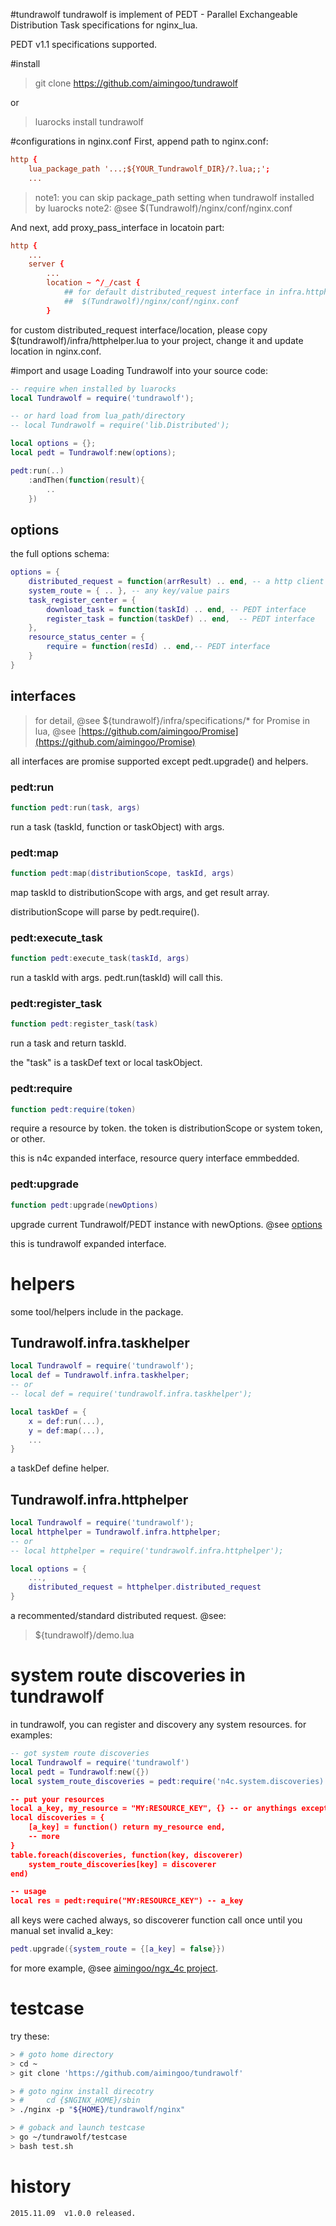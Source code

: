 #tundrawolf
tundrawolf is implement of PEDT - Parallel Exchangeable Distribution Task specifications for nginx_lua.

PEDT v1.1 specifications supported.

#install
> git clone https://github.com/aimingoo/tundrawolf

or
> luarocks install tundrawolf

#configurations in nginx.conf
First, append path to nginx.conf:
```conf
http {
	lua_package_path '...;${YOUR_Tundrawolf_DIR}/?.lua;;';
	...
```
> note1: you can skip package_path setting when tundrawolf installed by luarocks
> note2: @see $(Tundrawolf)/nginx/conf/nginx.conf

And next, add proxy_pass_interface in locatoin part:
```conf
http {
	...
	server {
		...
		location ~ ^/_/cast {
			## for default distributed_request interface in infra.httphelper, copy from:
			## 	$(Tundrawolf)/nginx/conf/nginx.conf
		}
```
for custom distributed_request interface/location, please copy $(tundrawolf)/infra/httphelper.lua to your project, change it and update location in nginx.conf.

#import and usage
Loading Tundrawolf into your source code:
```lua
-- require when installed by luarocks
local Tundrawolf = require('tundrawolf');

-- or hard load from lua_path/directory
-- local Tundrawolf = require('lib.Distributed');

local options = {};
local pedt = Tundrawolf:new(options);

pedt:run(..)
	:andThen(function(result){
		..
	})
```

## options
the full options schema:
```lua
options = {
	distributed_request = function(arrResult) .. end, -- a http client implement
	system_route = { .. }, -- any key/value pairs
	task_register_center = {
		download_task = function(taskId) .. end, -- PEDT interface
		register_task = function(taskDef) .. end,  -- PEDT interface
	},
	resource_status_center = {
		require = function(resId) .. end,-- PEDT interface
	}
}
```

## interfaces
> for detail, @see ${tundrawolf}/infra/specifications/*
> for Promise in lua, @see [https://github.com/aimingoo/Promise](https://github.com/aimingoo/Promise)

all interfaces are promise supported except pedt.upgrade() and helpers.

### pedt:run
```lua
function pedt:run(task, args)
```
run a task (taskId, function or taskObject) with args.

### pedt:map
```lua
function pedt:map(distributionScope, taskId, args)
```
map taskId to distributionScope with args, and get result array.

distributionScope will parse by pedt.require().

### pedt:execute_task
```lua
function pedt:execute_task(taskId, args)
```
run a taskId with args. pedt.run(taskId) will call this.

### pedt:register_task
```lua
function pedt:register_task(task)
```
run a task and return taskId.

the "task" is a taskDef text or local taskObject.

### pedt:require
```lua
function pedt:require(token)
```
require a resource by token. the token is distributionScope or system token, or other.

this is n4c expanded interface, resource query interface emmbedded.

### pedt:upgrade
```lua
function pedt:upgrade(newOptions)
```
upgrade current Tundrawolf/PEDT instance with newOptions. @see [options](#options)

this is tundrawolf expanded interface.

# helpers

some tool/helpers include in the package.

## Tundrawolf.infra.taskhelper
```lua
local Tundrawolf = require('tundrawolf');
local def = Tundrawolf.infra.taskhelper;
-- or
-- local def = require('tundrawolf.infra.taskhelper');

local taskDef = {
	x = def:run(...),
	y = def:map(...),
	...
}
```
a taskDef define helper.

## Tundrawolf.infra.httphelper
```lua
local Tundrawolf = require('tundrawolf');
local httphelper = Tundrawolf.infra.httphelper;
-- or
-- local httphelper = require('tundrawolf.infra.httphelper');

local options = {
	...,
	distributed_request = httphelper.distributed_request
}
```
a recommented/standard distributed request. @see:
> ${tundrawolf}/demo.lua

# system route discoveries in tundrawolf
in tundrawolf, you can register and discovery any system resources. for examples:
```lua
-- got system route discoveries
local Tundrawolf = require('tundrawolf')
local pedt = Tundrawolf:new({})
local system_route_discoveries = pedt:require('n4c.system.discoveries)

-- put your resources
local a_key, my_resource = "MY:RESOURCE_KEY", {} -- or anythings except false/nil in nginx_lua
local discoveries = {
	[a_key] = function() return my_resource end,
	-- more
}
table.foreach(discoveries, function(key, discoverer)
	system_route_discoveries[key] = discoverer
end)

-- usage
local res = pedt:require("MY:RESOURCE_KEY") -- a_key
```
all keys were cached always, so discoverer function call once  until you manual set invalid a_key:
```lua
pedt.upgrade({system_route = {[a_key] = false}})
```
for more example, @see [aimingoo/ngx_4c project](https://github.com/aimingoo/ngx_4c).

# testcase
try these:
```bash
> # goto home directory
> cd ~
> git clone 'https://github.com/aimingoo/tundrawolf'

> # goto nginx install direcotry
> # 	cd {$NGINX_HOME}/sbin
> ./nginx -p "${HOME}/tundrawolf/nginx"

> # goback and launch testcase
> go ~/tundrawolf/testcase
> bash test.sh
```

# history
```text
2015.11.09	v1.0.0 released.
```
